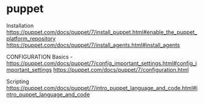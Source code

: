 # puppet
Installation
https://puppet.com/docs/puppet/7/install_puppet.html#enable_the_puppet_platform_repository
https://puppet.com/docs/puppet/7/install_agents.html#install_agents


CONFIGURATION
Basics - https://puppet.com/docs/puppet/7/config_important_settings.html#config_important_settings
https://puppet.com/docs/puppet/7/configuration.html

Scripting
https://puppet.com/docs/puppet/7/intro_puppet_language_and_code.html#intro_puppet_language_and_code
